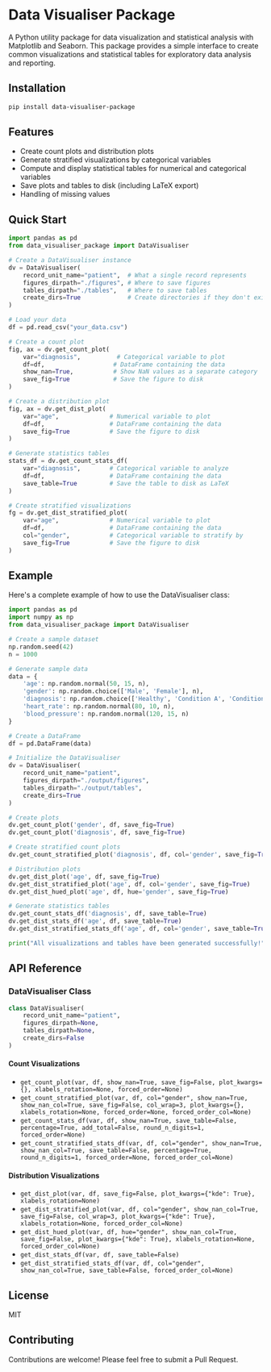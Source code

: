 # Data Visualiser Package

A Python utility package for data visualization and statistical analysis with Matplotlib and Seaborn. This package provides a simple interface to create common visualizations and statistical tables for exploratory data analysis and reporting.

## Installation

```bash
pip install data-visualiser-package
```

## Features

- Create count plots and distribution plots
- Generate stratified visualizations by categorical variables
- Compute and display statistical tables for numerical and categorical variables
- Save plots and tables to disk (including LaTeX export)
- Handling of missing values

## Quick Start

```python
import pandas as pd
from data_visualiser_package import DataVisualiser

# Create a DataVisualiser instance
dv = DataVisualiser(
    record_unit_name="patient",  # What a single record represents
    figures_dirpath="./figures", # Where to save figures
    tables_dirpath="./tables",   # Where to save tables
    create_dirs=True             # Create directories if they don't exist
)

# Load your data
df = pd.read_csv("your_data.csv")

# Create a count plot
fig, ax = dv.get_count_plot(
    var="diagnosis",          # Categorical variable to plot
    df=df,                   # DataFrame containing the data
    show_nan=True,           # Show NaN values as a separate category
    save_fig=True            # Save the figure to disk
)

# Create a distribution plot
fig, ax = dv.get_dist_plot(
    var="age",              # Numerical variable to plot
    df=df,                  # DataFrame containing the data
    save_fig=True           # Save the figure to disk
)

# Generate statistics tables
stats_df = dv.get_count_stats_df(
    var="diagnosis",        # Categorical variable to analyze
    df=df,                  # DataFrame containing the data
    save_table=True         # Save the table to disk as LaTeX
)

# Create stratified visualizations
fg = dv.get_dist_stratified_plot(
    var="age",              # Numerical variable to plot
    df=df,                  # DataFrame containing the data
    col="gender",           # Categorical variable to stratify by
    save_fig=True           # Save the figure to disk
)
```

## Example

Here's a complete example of how to use the DataVisualiser class:

```python
import pandas as pd
import numpy as np
from data_visualiser_package import DataVisualiser

# Create a sample dataset
np.random.seed(42)
n = 1000

# Generate sample data
data = {
    'age': np.random.normal(50, 15, n),
    'gender': np.random.choice(['Male', 'Female'], n),
    'diagnosis': np.random.choice(['Healthy', 'Condition A', 'Condition B', None], n, p=[0.6, 0.2, 0.15, 0.05]),
    'heart_rate': np.random.normal(80, 10, n),
    'blood_pressure': np.random.normal(120, 15, n)
}

# Create a DataFrame
df = pd.DataFrame(data)

# Initialize the DataVisualiser
dv = DataVisualiser(
    record_unit_name="patient",
    figures_dirpath="./output/figures",
    tables_dirpath="./output/tables",
    create_dirs=True
)

# Create plots
dv.get_count_plot('gender', df, save_fig=True)
dv.get_count_plot('diagnosis', df, save_fig=True)

# Create stratified count plots
dv.get_count_stratified_plot('diagnosis', df, col='gender', save_fig=True)

# Distribution plots
dv.get_dist_plot('age', df, save_fig=True)
dv.get_dist_stratified_plot('age', df, col='gender', save_fig=True)
dv.get_dist_hued_plot('age', df, hue='gender', save_fig=True)

# Generate statistics tables
dv.get_count_stats_df('diagnosis', df, save_table=True)
dv.get_dist_stats_df('age', df, save_table=True)
dv.get_dist_stratified_stats_df('age', df, col='gender', save_table=True)

print("All visualizations and tables have been generated successfully!")
```

## API Reference

### DataVisualiser Class

```python
class DataVisualiser(
    record_unit_name="patient",
    figures_dirpath=None,
    tables_dirpath=None,
    create_dirs=False
)
```

#### Count Visualizations

- `get_count_plot(var, df, show_nan=True, save_fig=False, plot_kwargs={}, xlabels_rotation=None, forced_order=None)`
- `get_count_stratified_plot(var, df, col="gender", show_nan=True, show_nan_col=True, save_fig=False, col_wrap=3, plot_kwargs={}, xlabels_rotation=None, forced_order=None, forced_order_col=None)`
- `get_count_stats_df(var, df, show_nan=True, save_table=False, percentage=True, add_total=False, round_n_digits=1, forced_order=None)`
- `get_count_stratified_stats_df(var, df, col="gender", show_nan=True, show_nan_col=True, save_table=False, percentage=True, round_n_digits=1, forced_order=None, forced_order_col=None)`

#### Distribution Visualizations

- `get_dist_plot(var, df, save_fig=False, plot_kwargs={"kde": True}, xlabels_rotation=None)`
- `get_dist_stratified_plot(var, df, col="gender", show_nan_col=True, save_fig=False, col_wrap=3, plot_kwargs={"kde": True}, xlabels_rotation=None, forced_order_col=None)`
- `get_dist_hued_plot(var, df, hue="gender", show_nan_col=True, save_fig=False, plot_kwargs={"kde": True}, xlabels_rotation=None, forced_order_col=None)`
- `get_dist_stats_df(var, df, save_table=False)`
- `get_dist_stratified_stats_df(var, df, col="gender", show_nan_col=True, save_table=False, forced_order_col=None)`

## License

MIT

## Contributing

Contributions are welcome! Please feel free to submit a Pull Request.